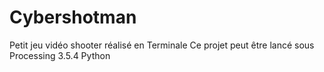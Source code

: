 # Cybershotman
Petit jeu vidéo shooter réalisé en Terminale
Ce projet peut être lancé sous Processing 3.5.4 Python
